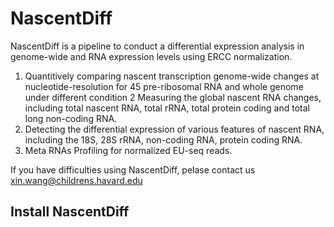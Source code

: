# NascentDiff

NascentDiff is a pipeline to conduct a differential expression analysis in genome-wide and RNA expression levels using ERCC normalization.

1. Quantitively comparing nascent transcription genome-wide changes at nucleotide-resolution for 45 pre-ribosomal RNA and whole genome under different condition
2  Measuring the global nascent RNA changes, including total nascent RNA, total rRNA, total protein coding and total long non-coding RNA.
3. Detecting the differential expression of various features of nascent RNA, including the 18S, 28S rRNA, non-coding RNA, protein coding RNA.
4. Meta RNAs Profiling for normalized EU-seq reads.

If you have difficulties using NascentDiff, pelase contact us xin.wang@childrens.havard.edu

## Install NascentDiff
